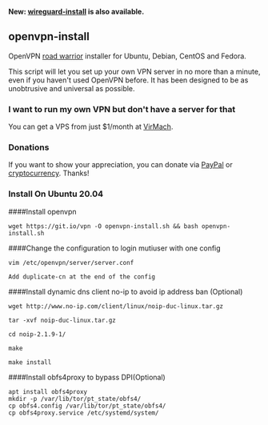 **New: [wireguard-install](https://github.com/Nyr/wireguard-install) is also available.**

## openvpn-install
OpenVPN [road warrior](http://en.wikipedia.org/wiki/Road_warrior_%28computing%29) installer for Ubuntu, Debian, CentOS and Fedora.

This script will let you set up your own VPN server in no more than a minute, even if you haven't used OpenVPN before. It has been designed to be as unobtrusive and universal as possible.

### I want to run my own VPN but don't have a server for that
You can get a VPS from just $1/month at [VirMach](https://billing.virmach.com/aff.php?aff=4109&url=billing.virmach.com/cart.php?gid=18).

### Donations

If you want to show your appreciation, you can donate via [PayPal](https://www.paypal.com/cgi-bin/webscr?cmd=_s-xclick&hosted_button_id=VBAYDL34Z7J6L) or [cryptocurrency](https://pastebin.com/raw/M2JJpQpC). Thanks!

### Install On Ubuntu 20.04

####Install openvpn 

`wget https://git.io/vpn -O openvpn-install.sh && bash openvpn-install.sh`

####Change the configuration to login mutiuser with one config

```
vim /etc/openvpn/server/server.conf

Add duplicate-cn at the end of the config
```

####Install dynamic dns client no-ip to avoid ip address ban (Optional)

```
wget http://www.no-ip.com/client/linux/noip-duc-linux.tar.gz

tar -xvf noip-duc-linux.tar.gz

cd noip-2.1.9-1/

make

make install
```

####Install obfs4proxy to bypass DPI(Optional)

```
apt install obfs4proxy
mkdir -p /var/lib/tor/pt_state/obfs4/
cp obfs4.config /var/lib/tor/pt_state/obfs4/
cp obfs4proxy.service /etc/systemd/system/
```


